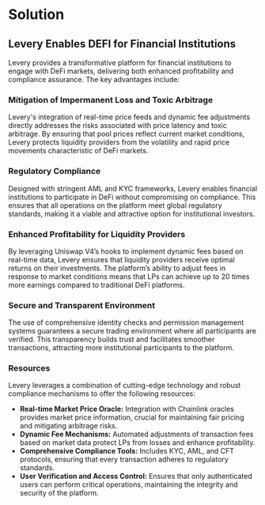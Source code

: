 # Solution

## Levery Enables DEFI for Financial Institutions

Levery provides a transformative platform for financial institutions to engage with DeFi markets, delivering both enhanced profitability and compliance assurance. The key advantages include:

### **Mitigation of Impermanent Loss and Toxic Arbitrage**

Levery's integration of real-time price feeds and dynamic fee adjustments directly addresses the risks associated with price latency and toxic arbitrage. By ensuring that pool prices reflect current market conditions, Levery protects liquidity providers from the volatility and rapid price movements characteristic of DeFi markets.

### **Regulatory Compliance**

Designed with stringent AML and KYC frameworks, Levery enables financial institutions to participate in DeFi without compromising on compliance. This ensures that all operations on the platform meet global regulatory standards, making it a viable and attractive option for institutional investors.

### **Enhanced Profitability for Liquidity Providers**

By leveraging Uniswap V4’s hooks to implement dynamic fees based on real-time data, Levery ensures that liquidity providers receive optimal returns on their investments. The platform’s ability to adjust fees in response to market conditions means that LPs can achieve up to 20 times more earnings compared to traditional DeFi platforms.

### **Secure and Transparent Environment**

The use of comprehensive identity checks and permission management systems guarantees a secure trading environment where all participants are verified. This transparency builds trust and facilitates smoother transactions, attracting more institutional participants to the platform.

### **Resources**

Levery leverages a combination of cutting-edge technology and robust compliance mechanisms to offer the following resources:

* **Real-time Market Price Oracle:** Integration with Chainlink oracles provides market price information, crucial for maintaining fair pricing and mitigating arbitrage risks.
* **Dynamic Fee Mechanisms:** Automated adjustments of transaction fees based on market data protect LPs from losses and enhance profitability.
* **Comprehensive Compliance Tools:** Includes KYC, AML, and CFT protocols, ensuring that every transaction adheres to regulatory standards.
* **User Verification and Access Control:** Ensures that only authenticated users can perform critical operations, maintaining the integrity and security of the platform.
